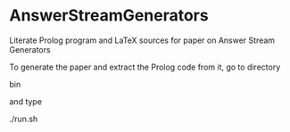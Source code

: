 # AnswerStreamGenerators
Literate Prolog program and LaTeX sources for paper on Answer Stream Generators

To generate the paper and extract the Prolog code from it, go to directory 

bin 

and type

./run.sh
